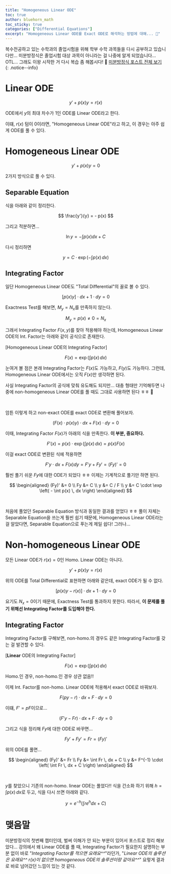 ```yaml
---
title: "Homogeneous Linear ODE"
toc: true
author: bluehorn_math
toc_sticky: true
categories: ["Differential Equations"]
excerpt: "Homogeneous Linear ODE를 Exact ODE로 해석하는 방법에 대해... 🔦"
---
```


복수전공하고 있는 수학과의 졸업시험을 위해 학부 수학 과목들을 다시 공부하고 있습니다만... 미분방정식은 졸업시험 대상 과목이 아니라는 걸 나중에 알게 되었습니다... OTL... 그래도 이왕 시작한 거 다시 복습 좀 해봅시다! 🏃 [미분방정식 포스트 전체 보기](/categories/differential-equations)
{: .notice--info}

# Linear ODE

<div class="definition" markdown="1">

$$
y' + p(x) y = r(x)
$$

ODE에서 $y$의 최대 차수가 1인 ODE를 Linear ODE라고 한다.

</div>

이떄, $r(x)$ 텀이 0이라면, "Homogeneous Linear ODE"라고 하고, 이 경우는 아주 쉽게 ODE를 풀 수 있다.

# Homogeneous Linear ODE

<div class="definition" markdown="1">

$$
y' + p(x) y = 0
$$

</div>

2가지 방식으로 풀 수 있다.

## Separable Equation

식을 아래와 같이 정리한다.

$$
\frac{y'}{y} = - p(x)
$$

그리고 적분하면...

$$
\ln y = - \int p(x) dx + C
$$

다시 정리하면

$$
y = C \cdot \exp \left( - \int p(x) \, dx \right)
$$

## Integrating Factor

일단 Homogeneous Linear ODE도 "Total Differential"의 꼴로 볼 수 있다.

$$
\left[ p(x) y \right] \cdot dx + 1 \cdot dy = 0
$$

Exactness Test를 해보면, $M_y = N_x$를 만족하지 않는다.

$$
M_y = p(x) \ne 0 = N_x
$$

그래서 Integrating Factor $F(x, y)$를 찾아 적용해야 하는데, Homogeneous Linear ODE의 Int. Factor는 아래와 같이 공식으로 존재한다.

<div class="definition" markdown="1">

[Homogeneous Linear ODE의 Integrating Factor]

$$
F(x) = \exp \left( \int p(x) \, dx \right)
$$

</div>

눈여겨 볼 점은 본래 Integrating Factor는 $F(x)$도 가능하고, $F(y)$도 가능하다. 그런데, Homogeneous Linear ODE에서는 오직 $F(x)$만 생각하면 된다.

사실 Integrating Factor의 공식에 맞춰 유도해도 되지만... 대충 형태만 기억해두면 나중에 non-homogeneous Linear ODE를 풀 때도 그대로 사용하면 된다 ㅎㅎ 🙂

<br/>

암튼 이렇게 하고 non-exact ODE를 exact ODE로 변환해 풀어보자.

$$
\left(F(x) \cdot p(x) y \right) \cdot dx + F(x) \cdot dy = 0
$$

이때, Integrating Factor $F(x)$가 아래의 식을 만족한다. **이 부분, 중요하다.**

$$
F'(x) = p(x) \cdot \exp \left( \int p(x) \, dx \right) = p(x) F(x)
$$

이걸 exact ODE로 변환된 식에 적용하면

$$
F' y \cdot dx + F(x) dy = F'y + Fy' = (Fy)' = 0
$$

훨씬 풀기 쉬운 $Fy$에 대한 ODE가 되었다 ㅎㅎ 이제는 기계적으로 풀기만 하면 된다.

$$
\begin{aligned}
(Fy)' &= 0 \\
Fy &= C \\
y &= C / F \\
y &= C \cdot \exp \left( - \int p(x) \, dx \right)
\end{aligned}
$$

<br/>

처음에 풀었던 Separable Equation 방식과 동일한 결과를 얻었다 ㅎㅎ 풀이 자체는 Separable Equation을 쓰는게 훨씬 쉽기 때문에, Homogeneous Linear ODE라는 걸 알았다면, Separable Equation으로 푸는게 제일 쉽다! 그러나...

# Non-homogeneous Linear ODE

모든 Linear ODE가 $r(x) = 0$인 Homo. Linear ODE는 아니다.

<div class="definition" markdown="1">

$$
y' + p(x) y = r(x)
$$

</div>

위의 ODE를 Total Differential로 표현하면 아래와 같은데, exact ODE가 될 수 없다. 

$$
\left[ p(x)y - r(x) \right] \cdot dx + 1 \cdot dy = 0
$$

요기도 $N_x = 0$이기 때문에, Exactness Test를 통과하지 못한다. 따라서, **이 문제를 풀기 위해선 Integrating Factor를 도입해야 한다.**


## Integrating Factor

Integrating Factor를 구해보면, non-homo.의 경우도 같은 Integrating Factor를 갖는 걸 발견할 수 있다.

<div class="definition" markdown="1">

[**Linear** ODE의 Integrating Factor]

$$
F(x) = \exp \left( \int p(x) \, dx \right)
$$

Homo.인 경우, non-homo.인 경우 상관 없음!!

</div>

이제 Int. Factor를 non-homo. Linear ODE에 적용해서 exact ODE로 바꿔보자.

$$
F (py - r) \cdot dx + F \cdot dy = 0
$$

이떄, $F' = p F$이므로...

$$
(F'y - Fr) \cdot dx + F \cdot dy = 0
$$

그리고 식을 정리해 $Fy$에 대한 ODE로 바꾸면...

$$
Fy' + Fy' = Fr = (Fy)'
$$

위의 ODE를 풀면...

$$
\begin{aligned}
(Fy)' &= Fr \\
Fy &= \int Fr \, dx + C \\
y &= F^{-1} \cdot \left( \int Fr \, dx + C \right)
\end{aligned}
$$

<br/>

$y$를 찾았으니 기존의 non-homo. linear ODE는 풀었다!! 식을 간소화 하기 위해 $h = \int p(x) \, dx$로 두고, 식을 다시 쓰면 아래와 같다.

$$
y = e^{-h} \left( \int r e^h dx + C \right)
$$

# 맺음말

미분방정식의 첫번째 챕터인데, 벌써 이해가 안 되는 부분이 있어서 포스트로 정리 해보았다... 강의에서 왜 Linear ODE를 풀 때, Integrating Factor가 필요한지 설명하는 부분 없이 바로 "*Integrating Factor를 적으면 요래요^^*"라던가, "*Linear ODE의 솔루션은 요래요^^ $r(x)$이 없으면 homogeneous ODE의 솔루션이랑 같아요^^*" 요렇게 결과로 바로 넘어갔던 느낌이 있는 것 같다.
